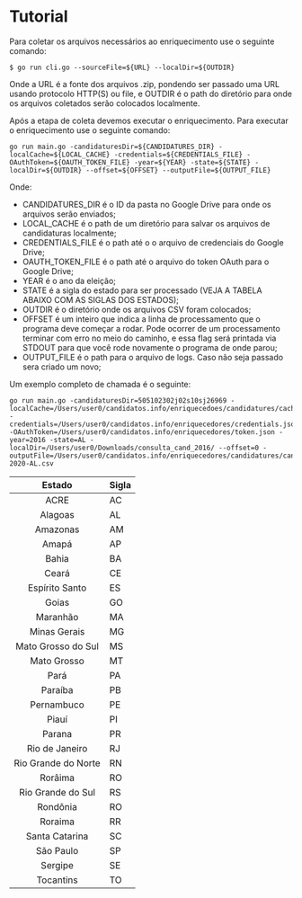 # Tutorial

Para coletar os arquivos necessários ao enriquecimento use o seguinte comando:
```
$ go run cli.go --sourceFile=${URL} --localDir=${OUTDIR}
```

Onde a URL é a fonte dos arquivos .zip, pondendo ser passado uma URL usando protocolo HTTP(S) ou file, e OUTDIR é o path do diretório para onde os arquivos coletados serão colocados localmente.

Após a etapa de coleta devemos executar o enriquecimento. Para executar o enriquecimento use o seguinte comando:
```
go run main.go -candidaturesDir=${CANDIDATURES_DIR} -localCache=${LOCAL_CACHE} -credentials=${CREDENTIALS_FILE} -OAuthToken=${OAUTH_TOKEN_FILE} -year=${YEAR} -state=${STATE} -localDir=${OUTDIR} --offset=${OFFSET} --outputFile=${OUTPUT_FILE}
```

Onde: 
+ CANDIDATURES_DIR é o ID da pasta no Google Drive para onde os arquivos serão enviados;
+ LOCAL_CACHE é o path de um diretório para salvar os arquivos de candidaturas localmente;
+ CREDENTIALS_FILE é o path até o o arquivo de credenciais do Google Drive;
+ OAUTH_TOKEN_FILE é o path até o arquivo do token OAuth para o Google Drive;
+ YEAR é o ano da eleição;
+ STATE é a sigla do estado para ser processado (VEJA A TABELA ABAIXO COM AS SIGLAS DOS ESTADOS);
+ OUTDIR é o diretório onde os arquivos CSV foram colocados;
+ OFFSET é um inteiro que indica a linha de processamento que o programa deve começar a rodar. Pode ocorrer de um processamento terminar com erro no meio do caminho, e essa flag será printada via STDOUT para que você rode novamente o programa de onde parou;
+ OUTPUT_FILE é o path para o arquivo de logs. Caso não seja passado sera criado um novo;

Um exemplo completo de chamada é o seguinte:

```
go run main.go -candidaturesDir=505102302j02s10sj26969 -localCache=/Users/user0/candidatos.info/enriquecedoes/candidatures/cache -credentials=/Users/user0/candidatos.info/enriquecedores/credentials.json -OAuthToken=/Users/user0/candidatos.info/enriquecedores/token.json -year=2016 -state=AL -localDir=/Users/user0/Downloads/consulta_cand_2016/ --offset=0 -outputFile=/Users/user0/candidatos.info/enriquecedores/candidatures/candidatures_path-2020-AL.csv
```

| Estado | Sigla |
|:--:|:--|
|ACRE|AC|
|Alagoas|AL|
|Amazonas|AM|
|Amapá|AP|
|Bahia|BA|
|Ceará|CE|
|Espírito Santo|ES|
|Goias|GO|
|Maranhão|MA|
|Minas Gerais|MG|
|Mato Grosso do Sul|MS|    
|Mato Grosso|MT|
|Pará|PA|
|Paraíba|PB|
|Pernambuco|PE|
|Piauí|PI|
|Parana|PR|
|Rio de Janeiro|RJ|
|Rio Grande do Norte|RN|
|Rorâima|RO|
|Rio Grande do Sul|RS|
|Rondônia|RO|
|Roraima|RR|
|Santa Catarina|SC|
|São Paulo|SP|
|Sergipe|SE|
|Tocantins|TO|
